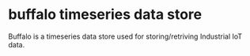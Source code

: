 # buffalo timeseries data store

Buffalo is a timeseries data store used for storing/retriving Industrial IoT data.